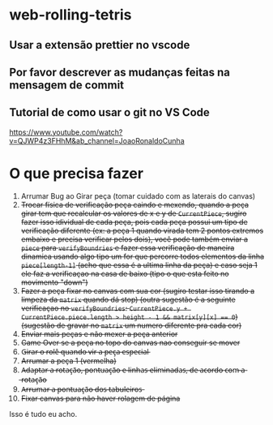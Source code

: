 ﻿# web-rolling-tetris

## Usar a extensão prettier no vscode

## Por favor descrever as mudanças feitas na mensagem de commit

## Tutorial de como usar o git no VS Code
https://www.youtube.com/watch?v=QJWP4z3FHhM&ab_channel=JoaoRonaldoCunha

# O que precisa fazer

1. Arrumar Bug ao Girar peça (tomar cuidado com as laterais do canvas)
2. ~~Trocar física de verificação peça caindo e mexendo, quando a peça girar tem que recalcular os valores de x e y de `CurrentPiece`, sugiro fazer isso idividual de cada peça, pois cada peça possui um tipo de verificação diferente (ex: a peça 1 quando virada tem 2 pontos extremos embaixo e precisa verificar pelos dois), você pode também enviar a `piece` para `verifyBoundries` e fazer essa verificação de maneira dinamica usando algo tipo um for que percorre todos elementos da linha `piece[length-1]` (acho que essa é a ultima linha da peça) e caso seja 1 ele faz a verificaçao na casa de baixo (tipo o que esta feito no movimento "down")~~
3. ~~Fazer a peça fixar no canvas com sua cor (sugiro testar isso tirando a limpeza da `matrix` quando dá stop) (outra sugestão é a seguinte verificaçao no `verifyBoundries`: `CurrentPiece.y + CurrentPiece.piece.length > height - 1 && matrix[y][x] == 0`) (sugestão de gravar no `matrix` um numero diferente pra cada cor)~~
4. ~~Enviar mais peças e não mexer a peça anterior~~
5. ~~Game Over se a peça no topo do canvas nao conseguir se mover~~
6. G̶i̶r̶a̶r̶ ̶o̶ ̶r̶o̶l̶ê̶ ̶q̶u̶a̶n̶d̶o̶ ̶v̶i̶r̶ ̶a̶ ̶p̶e̶ç̶a̶ ̶e̶s̶p̶e̶c̶i̶a̶l̶
7. ~~Arrumar a peça 1 (vermelha)~~
8. A̶d̶a̶p̶t̶a̶r̶ ̶a̶ ̶r̶o̶t̶a̶ç̶ã̶o̶,̶ ̶p̶o̶n̶t̶u̶a̶ç̶ã̶o̶ ̶e̶ ̶l̶i̶n̶h̶a̶s̶ ̶e̶l̶i̶m̶i̶n̶a̶d̶a̶s̶,̶ ̶d̶e̶ ̶a̶c̶o̶r̶d̶o̶ ̶c̶o̶m̶ ̶a̶ ̶r̶o̶t̶a̶ç̶ã̶o̶
9. A̶r̶r̶u̶m̶a̶r̶ ̶a̶ ̶p̶o̶n̶t̶u̶a̶ç̶ã̶o̶ ̶d̶o̶s̶ ̶t̶a̶b̶u̶l̶e̶i̶r̶o̶s̶
10. ~~Fixar canvas para não haver rolagem de página~~



Isso é tudo eu acho.
